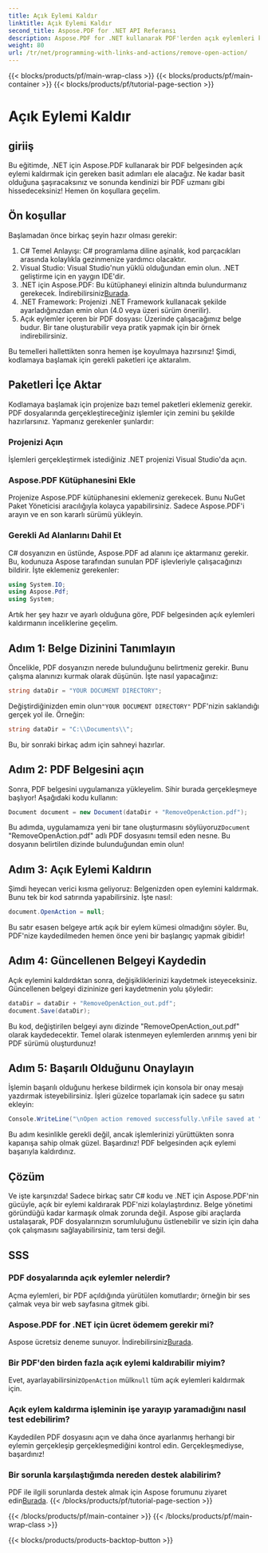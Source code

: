```yaml
---
title: Açık Eylemi Kaldır
linktitle: Açık Eylemi Kaldır
second_title: Aspose.PDF for .NET API Referansı
description: Aspose.PDF for .NET kullanarak PDF'lerden açık eylemleri kolayca kaldırın! Etkili PDF yönetimi için adım adım kılavuz içeren basit bir eğitim.
weight: 80
url: /tr/net/programming-with-links-and-actions/remove-open-action/
---
```


{{< blocks/products/pf/main-wrap-class >}}
{{< blocks/products/pf/main-container >}}
{{< blocks/products/pf/tutorial-page-section >}}

# Açık Eylemi Kaldır

## giriiş

Bu eğitimde, .NET için Aspose.PDF kullanarak bir PDF belgesinden açık eylemi kaldırmak için gereken basit adımları ele alacağız. Ne kadar basit olduğuna şaşıracaksınız ve sonunda kendinizi bir PDF uzmanı gibi hissedeceksiniz! Hemen ön koşullara geçelim.

## Ön koşullar

Başlamadan önce birkaç şeyin hazır olması gerekir:

1. C# Temel Anlayışı: C# programlama diline aşinalık, kod parçacıkları arasında kolaylıkla gezinmenize yardımcı olacaktır.
2. Visual Studio: Visual Studio'nun yüklü olduğundan emin olun. .NET geliştirme için en yaygın IDE'dir.
3.  .NET için Aspose.PDF: Bu kütüphaneyi elinizin altında bulundurmanız gerekecek. İndirebilirsiniz[Burada](https://releases.aspose.com/pdf/net/). 
4. .NET Framework: Projenizi .NET Framework kullanacak şekilde ayarladığınızdan emin olun (4.0 veya üzeri sürüm önerilir).
5. Açık eylemler içeren bir PDF dosyası: Üzerinde çalışacağımız belge budur. Bir tane oluşturabilir veya pratik yapmak için bir örnek indirebilirsiniz.

Bu temelleri hallettikten sonra hemen işe koyulmaya hazırsınız! Şimdi, kodlamaya başlamak için gerekli paketleri içe aktaralım.

## Paketleri İçe Aktar

Kodlamaya başlamak için projenize bazı temel paketleri eklemeniz gerekir. PDF dosyalarında gerçekleştireceğiniz işlemler için zemini bu şekilde hazırlarsınız. Yapmanız gerekenler şunlardır:

### Projenizi Açın

İşlemleri gerçekleştirmek istediğiniz .NET projenizi Visual Studio'da açın.

### Aspose.PDF Kütüphanesini Ekle

Projenize Aspose.PDF kütüphanesini eklemeniz gerekecek. Bunu NuGet Paket Yöneticisi aracılığıyla kolayca yapabilirsiniz. Sadece Aspose.PDF'i arayın ve en son kararlı sürümü yükleyin.

### Gerekli Ad Alanlarını Dahil Et

C# dosyanızın en üstünde, Aspose.PDF ad alanını içe aktarmanız gerekir. Bu, kodunuza Aspose tarafından sunulan PDF işlevleriyle çalışacağınızı bildirir. İşte eklemeniz gerekenler:

```csharp
using System.IO;
using Aspose.Pdf;
using System;
```

Artık her şey hazır ve ayarlı olduğuna göre, PDF belgesinden açık eylemleri kaldırmanın inceliklerine geçelim.

## Adım 1: Belge Dizinini Tanımlayın

Öncelikle, PDF dosyanızın nerede bulunduğunu belirtmeniz gerekir. Bunu çalışma alanınızı kurmak olarak düşünün. İşte nasıl yapacağınız:

```csharp
string dataDir = "YOUR DOCUMENT DIRECTORY";
```

 Değiştirdiğinizden emin olun`"YOUR DOCUMENT DIRECTORY"` PDF'nizin saklandığı gerçek yol ile. Örneğin:

```csharp
string dataDir = "C:\\Documents\\";
```

Bu, bir sonraki birkaç adım için sahneyi hazırlar. 

## Adım 2: PDF Belgesini açın

Sonra, PDF belgesini uygulamanıza yükleyelim. Sihir burada gerçekleşmeye başlıyor! Aşağıdaki kodu kullanın:

```csharp
Document document = new Document(dataDir + "RemoveOpenAction.pdf");
```

 Bu adımda, uygulamamıza yeni bir tane oluşturmasını söylüyoruz`Document` "RemoveOpenAction.pdf" adlı PDF dosyasını temsil eden nesne. Bu dosyanın belirtilen dizinde bulunduğundan emin olun!

## Adım 3: Açık Eylemi Kaldırın

Şimdi heyecan verici kısma geliyoruz: Belgenizden open eylemini kaldırmak. Bunu tek bir kod satırında yapabilirsiniz. İşte nasıl:

```csharp
document.OpenAction = null;
```

Bu satır esasen belgeye artık açık bir eylem kümesi olmadığını söyler. Bu, PDF'nize kaydedilmeden hemen önce yeni bir başlangıç yapmak gibidir!

## Adım 4: Güncellenen Belgeyi Kaydedin

Açık eylemini kaldırdıktan sonra, değişikliklerinizi kaydetmek isteyeceksiniz. Güncellenen belgeyi dizininize geri kaydetmenin yolu şöyledir:

```csharp
dataDir = dataDir + "RemoveOpenAction_out.pdf";
document.Save(dataDir);
```

Bu kod, değiştirilen belgeyi aynı dizinde "RemoveOpenAction_out.pdf" olarak kaydedecektir. Temel olarak istenmeyen eylemlerden arınmış yeni bir PDF sürümü oluşturdunuz!

## Adım 5: Başarılı Olduğunu Onaylayın

İşlemin başarılı olduğunu herkese bildirmek için konsola bir onay mesajı yazdırmak isteyebilirsiniz. İşleri güzelce toparlamak için sadece şu satırı ekleyin:

```csharp
Console.WriteLine("\nOpen action removed successfully.\nFile saved at " + dataDir);
```

Bu adım kesinlikle gerekli değil, ancak işlemlerinizi yürüttükten sonra kapanışa sahip olmak güzel. Başardınız! PDF belgesinden açık eylemi başarıyla kaldırdınız.

## Çözüm

Ve işte karşınızda! Sadece birkaç satır C# kodu ve .NET için Aspose.PDF'nin gücüyle, açık bir eylemi kaldırarak PDF'nizi kolaylaştırdınız. Belge yönetimi göründüğü kadar karmaşık olmak zorunda değil. Aspose gibi araçlarda ustalaşarak, PDF dosyalarınızın sorumluluğunu üstlenebilir ve sizin için daha çok çalışmasını sağlayabilirsiniz, tam tersi değil.

## SSS

### PDF dosyalarında açık eylemler nelerdir?
Açma eylemleri, bir PDF açıldığında yürütülen komutlardır; örneğin bir ses çalmak veya bir web sayfasına gitmek gibi.

### Aspose.PDF for .NET için ücret ödemem gerekir mi?
 Aspose ücretsiz deneme sunuyor. İndirebilirsiniz[Burada](https://releases.aspose.com/).

### Bir PDF'den birden fazla açık eylemi kaldırabilir miyim?
 Evet, ayarlayabilirsiniz`OpenAction` mülk`null` tüm açık eylemleri kaldırmak için.

### Açık eylem kaldırma işleminin işe yarayıp yaramadığını nasıl test edebilirim?
Kaydedilen PDF dosyasını açın ve daha önce ayarlanmış herhangi bir eylemin gerçekleşip gerçekleşmediğini kontrol edin. Gerçekleşmediyse, başardınız!

### Bir sorunla karşılaştığımda nereden destek alabilirim?
 PDF ile ilgili sorunlarda destek almak için Aspose forumunu ziyaret edin[Burada](https://forum.aspose.com/c/pdf/10).
{{< /blocks/products/pf/tutorial-page-section >}}

{{< /blocks/products/pf/main-container >}}
{{< /blocks/products/pf/main-wrap-class >}}

{{< blocks/products/products-backtop-button >}}
